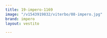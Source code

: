 ```yaml
---
title: 19-impero-1169
image: "/v1543919832/viterbo/08-impero.jpg"
brand: impero
layout: vestito

---
```

